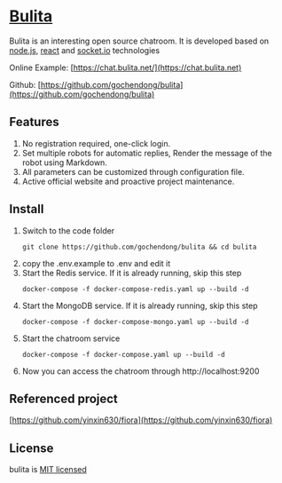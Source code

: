 # [Bulita](https://chat.bulita.net/)


Bulita is an interesting open source chatroom. It is developed based on [node.js](https://nodejs.org/), [react](https://reactjs.org/) and [socket.io](https://socket.io/) technologies

Online Example: [https://chat.bulita.net/](https://chat.bulita.net)

Github: [https://github.com/gochendong/bulita](https://github.com/gochendong/bulita)

## Features

1. No registration required, one-click login.
2. Set multiple robots for automatic replies, Render the message of the robot using Markdown.
3. All parameters can be customized through configuration file.
4. Active official website and proactive project maintenance.

## Install

1. Switch to the code folder
    ```
    git clone https://github.com/gochendong/bulita && cd bulita
    ```
2. copy the .env.example to .env and edit it
3. Start the Redis service. If it is already running, skip this step
    ```
    docker-compose -f docker-compose-redis.yaml up --build -d
    ```
4. Start the MongoDB service. If it is already running, skip this step
    ```
    docker-compose -f docker-compose-mongo.yaml up --build -d
    ```
5. Start the chatroom service
    ```
    docker-compose -f docker-compose.yaml up --build -d
    ```
6. Now you can access the chatroom through http://localhost:9200


## Referenced project

[https://github.com/yinxin630/fiora](https://github.com/yinxin630/fiora)

## License

bulita is [MIT licensed](./LICENSE)
